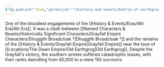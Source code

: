 ```yaml
---
{"dg-publish":true,"permalink":"/history-and-events/battle-of-earthgrog/","updated":"2025-06-10T19:11:47.418+01:00"}
---
```


One of the bloodiest engagements of the [[History & Events/Eras/4th Era\|4th Era]]. It was a clash between [[Named Characters & Beasts/Historically Significant  Characters/Grayfall Empire Characters/Dhuggith Broadcloak †\|Dhuggith Broadcloak †]] and the remains of the [[History & Events/Grayfall Empire\|Grayfall Empire]] near the toun of [[Locations/The Dawn Empire/Old Earthgrog\|Old Earthgrog]]. Despite the Grayfall's victory, the southern armies suffered catastrophic losses, with their ranks dwindling from 60,000 to a mere 150 survivors. 